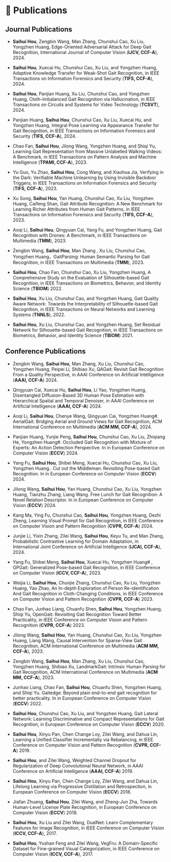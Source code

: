 
# 📝 Publications

## Journal Publications 
- **Saihui Hou**, Zengbin Wang, Man Zhang, Chunshui Cao, Xu Liu, Yongzhen Huang, Edge-Oriented Adversarial Attack for Deep Gait Recognition, International Journal of Computer Vision (**IJCV, CCF-A**), 2024.

- **Saihui Hou**, Xuecai Hu, Chunshui Cao, Xu Liu, and Yongzhen Huang, Adaptive Knowledge Transfer for Weak-Shot Gait Recognition, in IEEE Transactions on Information Forensics and Security (**TIFS, CCF-A**), 2024.

- **Saihui Hou**, Panjian Huang, Xu Liu, Chunshui Cao, and Yongzhen Huang, Cloth-Imbalanced Gait Recognition via Hallucination, in IEEE Transactions on Circuits and Systems for Video Technology (**TCSVT**), 2024.

- Panjian Huang, **Saihui Hou**, Chunshui Cao, Xu Liu, Xuecai Hu, and Yongzhen Huang, Integral Pose Learning via Appearance Transfer for Gait Recognition, in IEEE Transactions on Information Forensics and Security (**TIFS, CCF-A**), 2024.

- Chao Fan, **Saihui Hou**, Jilong Wang, Yongzhen Huang, and Shiqi Yu, Learning Gait Representation from Massive Unlabelled Walking Videos: A Benchmark, in IEEE Transactions on Pattern Analysis and Machine Intelligence (**TPAMI, CCF-A**), 2023.

- Yu Guo, Yu Zhao, **Saihui Hou**, Cong Wang, and Xiaohua Jia, Verifying in the Dark: Verifiable Machine Unlearning by Using Invisible Backdoor Triggers, in IEEE Transactions on Information Forensics and Security (**TIFS, CCF-A**), 2023.

- Xu Song, **Saihui Hou**, Yan Huang, Chunshui Cao, Xu Liu, Yongzhen Huang, Caifeng Shan, Gait Attribute Recognition: A New Benchmark for Learning Richer Attributes from Human Gait Patterns, in IEEE Transactions on Information Forensics and Security (**TIFS, CCF-A**), 2023.

- Aoqi Li, **Saihui Hou**, Qingyuan Cai, Yang Fu, and Yongzhen Huang, Gait Recognition with Drones: A Benchmark, in IEEE Transactions on Multimedia (**TMM**), 2023.

- Zengbin Wang, **Saihui Hou**, Man Zhang , Xu Liu, Chunshui Cao, Yongzhen Huang，GaitParsing: Human Semantic Parsing for Gait Recognition, in IEEE Transactions on Multimedia (**TMM**), 2023.

-  **Saihui Hou**, Chao Fan, Chunshui Cao, Xu Liu, Yongzhen Huang, A Comprehensive Study on the Evaluation of Silhouette-based Gait Recognition, in IEEE Transactions on Biometrics, Behavior, and Identity Science (**TBIOM**) 2022.

-  **Saihui Hou**, Xu Liu, Chunshui Cao, and Yongzhen Huang, Gait Quality Aware Network: Towards the Interpretability of Silhouette-based Gait Recognition, in IEEE Transactions on Neural Networks and Learning Systems (**TNNLS**), 2022.

-  **Saihui Hou**, Xu Liu, Chunshui Cao, and Yongzhen Huang, Set Residual Network for Silhouette-based Gait Recognition, in IEEE Transactions on Biometrics, Behavior, and Identity Science (**TBIOM**) 2021.

## Conference Publications

-  Zengbin Wang, **Saihui Hou**, Man Zhang, Xu Liu, Chunshui Cao, Yongzhen Huang, Peipei Li, Shibiao Xu, QAGait: Revisit Gait Recognition From a Quality Perspective, in AAAI Conference on Artificial Intelligence (**AAAI, CCF-A**) 2024.

-  Qingyuan Cai, Xuecai Hu, **Saihui Hou**, Li Yao, Yongzhen Huang, Disentangled Diffusion-Based 3D Human Pose Estimation with Hierarchical Spatial and Temporal Denoiser, in AAAI Conference on Artificial Intelligence (**AAAI, CCF-A**) 2024.

-  Aoqi Li, **Saihui Hou**, Chenye Wang, Qingyuan Cai, Yongzhen Huang#. AerialGait: Bridging Aerial and Ground Views for Gait Recognition, ACM International Conference on Multimedia (**ACM MM, CCF-A**), 2024.

-  Panjian Huang, Yunjie Peng, **Saihui Hou**, Chunshui Cao, Xu Liu, Zhiqiang He, Yongzhen Huang#. Occluded Gait Recognition with Mixture of Experts: An Action Detection Perspective. In in European Conference on Computer Vision (**ECCV**) 2024.

-  Yang Fu, **Saihui Hou**, Shibei Meng, Xuecai Hu, Chunshui Cao, Xu Liu, Yongzhen Huang.. Cut out the Middleman: Revisiting Pose-based Gait Recognition. In in European Conference on Computer Vision (**ECCV**) 2024.

-  Jilong Wang, **Saihui Hou**, Yan Huang, Chunshui Cao, Xu Liu, Yongzhen Huang, Tianzhu Zhang, Liang Wang. Free Lunch for Gait Recognition: A Novel Relation Descriptor. In in European Conference on Computer Vision (**ECCV**) 2024.

-  Kang Ma, Ying Fu, Chunshui Cao, **Saihui Hou**, Yongzhen Huang, Dezhi Zheng, Learning Visual Prompt for Gait Recognition, in IEEE Conference on Computer Vision and Pattern Recognition (**CVPR, CCF-A**) 2024.

-  Junjie Li, Yixin Zhang, Zilei Wang, **Saihui Hou**, Keyu Tu, and Man Zhang, Probabilistic Contrastive Learning for Domain Adaptation, in International Joint Conference on Artificial Intelligence (**IJCAI, CCF-A**), 2024.

-  Yang Fu, Shibei Meng, **Saihui Hou**, Xuecai Hu, Yongzhen Huang# , GPGait: Generalized Pose-based Gait Recognition, in IEEE Conference on Computer Vision (**ICCV, CCF-A**), 2023.

-  Weijia Li, **Saihui Hou**, Chunjie Zhang, Chunshui Cao, Xu Liu, Yongzhen Huang, Yao Zhao, An In-depth Exploration of Person Re-identification And Gait Recognition in Cloth-Changing Conditions, in IEEE Conference on Computer Vision and Pattern Recognition (**CVPR, CCF-A**) 2023.

-  Chao Fan, Junhao Liang, Chuanfu Shen, **Saihui Hou**, Yongzhen Huang, Shiqi Yu, OpenGait: Revisiting Gait Recognition Toward Better Practicality, in IEEE Conference on Computer Vision and Pattern Recognition (**CVPR, CCF-A**) 2023.

-  Jilong Wang, **Saihui Hou**, Yan Huang, Chunshui Cao, Xu Liu, Yongzhen Huang, Liang Wang, Causal Intervention for Sparse-View Gait Recognition, ACM International Conference on Multimedia (**ACM MM, CCF-A**), 2023.

-  Zengbin Wang, **Saihui Hou**, Man Zhang, Xu Liu, Chunshui Cao, Yongzhen Huang, Shibiao Xu, LandmarkGait: Intrinsic Human Parsing for Gait Recognition, ACM International Conference on Multimedia (**ACM MM, CCF-A**), 2023.

-  Junhao Liang, Chao Fan, **Saihui Hou**, Chuanfu Shen, Yongzhen Huang, and Shiqi Yu. Gaitedge: Beyond plain end-to-end gait recognition for better practicality. In in European Conference on Computer Vision (**ECCV**) 2022.

-  **Saihui Hou**, Chunshui Cao, Xu Liu, and Yongzhen Huang, Gait Lateral Network: Learning Discriminative and Compact Representations for Gait Recognition, in European Conference on Computer Vision (**ECCV**) 2020.

-  **Saihui Hou**, Xinyu Pan, Chen Change Loy, Zilei Wang, and Dahua Lin, Learning a Unified Classifier Incrementally via Rebalancing, in IEEE Conference on Computer Vision and Pattern Recognition (**CVPR, CCF-A**) 2019.

-  **Saihui Hou**, and Zilei Wang, Weighted Channel Dropout for Regularization of Deep Convolutional Neural Network, in AAAI Conference on Artificial Intelligence (**AAAI, CCF-A**) 2019.

-  **Saihui Hou**, Xinyu Pan, Chen Change Loy, Zilei Wang, and Dahua Lin, Lifelong Learning via Progressive Distillation and Retrospection, in European Conference on Computer Vision (**ECCV**) 2018.

-  Jiafan Zhuang, **Saihui Hou**, Zilei Wang, and Zheng-Jun Zha, Towards Human-Level License Plate Recognition, in European Conference on Computer Vision (**ECCV**) 2018.

-  **Saihui Hou**, Xu Liu and Zilei Wang, DualNet: Learn Complementary Features for Image Recognition, in IEEE Conference on Computer Vision (**ICCV, CCF-A**), 2017.

-  **Saihui Hou**, Yushan Feng and Zilei Wang, VegFru: A Domain-Specific Dataset for Fine-grained Visual Categorization, in IEEE Conference on Computer Vision (**ICCV, CCF-A**), 2017.